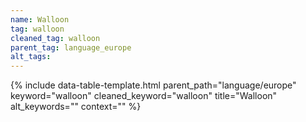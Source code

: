 ```yaml
---
name: Walloon
tag: walloon
cleaned_tag: walloon
parent_tag: language_europe
alt_tags: 
---
```


{% include data-table-template.html 
  parent_path="language/europe" 
  keyword="walloon" 
  cleaned_keyword="walloon" 
  title="Walloon"
  alt_keywords=""
  context=""
%}

